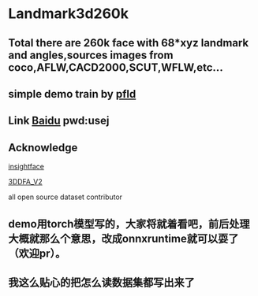 # Landmark3d260k



## Total there are 260k face with 68*xyz landmark and angles,sources images from coco,AFLW,CACD2000,SCUT,WFLW,etc...

## simple demo train by [pfld](https://github.com/Hsintao/pfld_106_face_landmarks)


## Link [Baidu](https://pan.baidu.com/s/13kI6yBXJhsezVcE2FcEGqg) pwd:usej


## Acknowledge
[insightface](https://github.com/deepinsight/insightface)

[3DDFA_V2](https://github.com/cleardusk/3DDFA_V2)

all open source dataset contributor 



## demo用torch模型写的，大家将就着看吧，前后处理大概就那么个意思，改成onnxruntime就可以耍了（欢迎pr）。
## 我这么贴心的把怎么读数据集都写出来了
